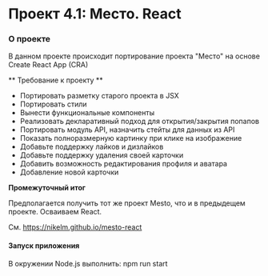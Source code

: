 # Проект 4.1: Место. React

### О проекте
В данном проекте происходит портирование проекта "Место"
на основе Create React App (CRA)

** Требование к проекту **

* Портировать разметку старого проекта в JSX
* Портировать стили
* Вынести функциональные компоненты
* Реализовать декларативный подход для открытия/закрытия попапов
* Портировать модуль API, назначить стейты для данных из API
* Показать полноразмерную картинку при клике на изображение
* Добавьте поддержку лайков и дизлайков
* Добавьте поддержку удаления своей карточки
* Добавить возможность редактирования профиля и аватара
* Добавление новой карточки

**Промежуточный итог**

Предполагается получить тот же проект Mesto, что и в предыдещем проекте.
Осваиваем React.

См. https://nikelm.github.io/mesto-react

#### Запуск приложения
В окружении Node.js выполнить: npm run start
